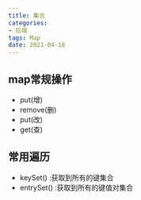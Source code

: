 ```yaml
---
title: 集合
categories:
- 后端
tags: Map
date: 2021-04-18
---
```


## map常规操作
- put(增)
- remove(删)
- put(改)
- get(查)

## 常用遍历
- keySet() :获取到所有的键集合
- entrySet() :获取到所有的键值对集合